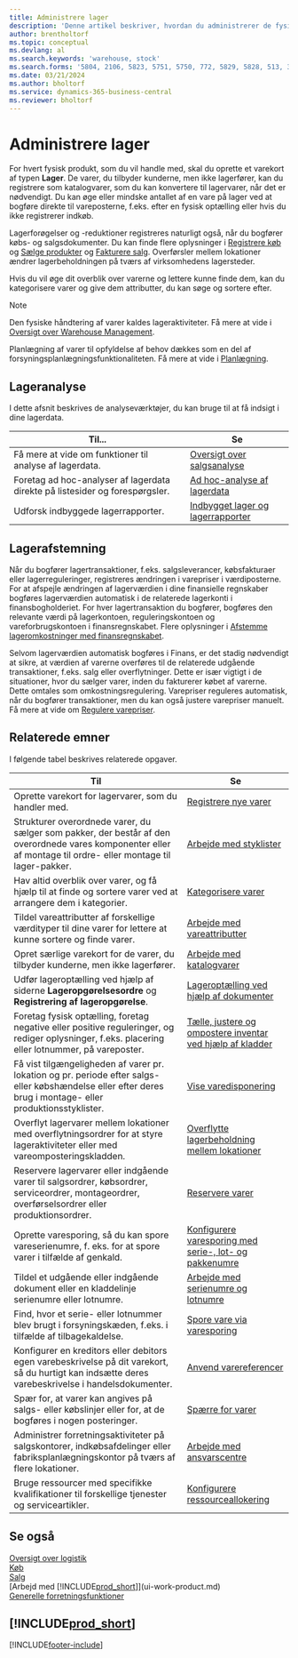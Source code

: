 ```yaml
---
title: Administrere lager
description: 'Denne artikel beskriver, hvordan du administrerer de fysiske produkter, som du handler i, ved at oprette et varekort.'
author: brentholtorf
ms.topic: conceptual
ms.devlang: al
ms.search.keywords: 'warehouse, stock'
ms.search.forms: '5804, 2106, 5823, 5751, 5750, 772, 5829, 5828, 513, 304, 40, 38, 167, 117, 5827, 9223, 158, 354, 9152, 286, 5754, 5402, 209, 297, 298, 99000782'
ms.date: 03/21/2024
ms.author: bholtorf
ms.service: dynamics-365-business-central
ms.reviewer: bholtorf
---
```


# Administrere lager

For hvert fysisk produkt, som du vil handle med, skal du oprette et varekort af typen **Lager**. De varer, du tilbyder kunderne, men ikke lagerfører, kan du registrere som katalogvarer, som du kan konvertere til lagervarer, når det er nødvendigt. Du kan øge eller mindske antallet af en vare på lager ved at bogføre direkte til vareposterne, f.eks. efter en fysisk optælling eller hvis du ikke registrerer indkøb.

Lagerforøgelser og -reduktioner registreres naturligt også, når du bogfører købs- og salgsdokumenter. Du kan finde flere oplysninger i [Registrere køb](purchasing-how-record-purchases.md) og [Sælge produkter](sales-how-sell-products.md) og [Fakturere salg](sales-how-invoice-sales.md). Overførsler mellem lokationer ændrer lagerbeholdningen på tværs af virksomhedens lagersteder.

Hvis du vil øge dit overblik over varerne og lettere kunne finde dem, kan du kategorisere varer og give dem attributter, du kan søge og sortere efter.

> [!NOTE]
> Den fysiske håndtering af varer kaldes lageraktiviteter. Få mere at vide i [Oversigt over Warehouse Management](design-details-warehouse-management.md).

Planlægning af varer til opfyldelse af behov dækkes som en del af forsyningsplanlægningsfunktionaliteten. Få mere at vide i [Planlægning](production-planning.md).  

## Lageranalyse

I dette afsnit beskrives de analyseværktøjer, du kan bruge til at få indsigt i dine lagerdata.

| Til... | Se |
| --- | --- |
| Få mere at vide om funktioner til analyse af lagerdata. | [Oversigt over salgsanalyse](inventory-analytics-overview.md) |
| Foretag ad hoc-analyser af lagerdata direkte på listesider og forespørgsler. | [Ad hoc-analyse af lagerdata](ad-hoc-analysis-inventory.md) |
| Udforsk indbyggede lagerrapporter. | [Indbygget lager og lagerrapporter](inventory-WMS-reports.md) |

## Lagerafstemning

Når du bogfører lagertransaktioner, f.eks. salgsleverancer, købsfakturaer eller lagerreguleringer, registreres ændringen i varepriser i værdiposterne. For at afspejle ændringen af lagerværdien i dine finansielle regnskaber bogføres lagerværdien automatisk i de relaterede lagerkonti i finansbogholderiet. For hver lagertransaktion du bogfører, bogføres den relevante værdi på lagerkontoen, reguleringskontoen og vareforbrugskontoen i finansregnskabet. Flere oplysninger i [Afstemme lageromkostninger med finansregnskabet](finance-how-to-post-inventory-costs-to-the-general-ledger.md).

Selvom lagerværdien automatisk bogføres i Finans, er det stadig nødvendigt at sikre, at værdien af varerne overføres til de relaterede udgående transaktioner, f.eks. salg eller overflytninger. Dette er især vigtigt i de situationer, hvor du sælger varer, inden du fakturerer købet af varerne. Dette omtales som omkostningsregulering. Varepriser reguleres automatisk, når du bogfører transaktioner, men du kan også justere varepriser manuelt. Få mere at vide om [Regulere varepriser](inventory-how-adjust-item-costs.md).  

## Relaterede emner

I følgende tabel beskrives relaterede opgaver.

|Til |Se |
|---|----|
|Oprette varekort for lagervarer, som du handler med.|[Registrere nye varer](inventory-how-register-new-items.md)|
|Strukturer overordnede varer, du sælger som pakker, der består af den overordnede vares komponenter eller af montage til ordre- eller montage til lager-pakker.|[Arbejde med styklister](inventory-how-work-BOMs.md)|
|Hav altid overblik over varer, og få hjælp til at finde og sortere varer ved at arrangere dem i kategorier.|[Kategorisere varer](inventory-how-categorize-items.md)|
|Tildel vareattributter af forskellige værdityper til dine varer for lettere at kunne sortere og finde varer.|[Arbejde med vareattributter](inventory-how-work-item-attributes.md)|
|Opret særlige varekort for de varer, du tilbyder kunderne, men ikke lagerfører.|[Arbejde med katalogvarer](inventory-how-work-nonstock-items.md)|
|Udfør lageroptælling ved hjælp af siderne **Lageropgørelsesordre** og **Registrering af lageropgørelse**.|[Lageroptælling ved hjælp af dokumenter](inventory-how-count-inventory-with-documents.md)|
|Foretag fysisk optælling, foretag negative eller positive reguleringer, og rediger oplysninger, f.eks. placering eller lotnummer, på vareposter.|[Tælle, justere og ompostere inventar ved hjælp af kladder](inventory-how-count-adjust-reclassify.md)|
|Få vist tilgængeligheden af varer pr. lokation og pr. periode efter salgs- eller købshændelse eller efter deres brug i montage- eller produktionsstyklister.|[Vise varedisponering](inventory-how-availability-overview.md)|
|Overflyt lagervarer mellem lokationer med overflytningsordrer for at styre lageraktiviteter eller med vareomposteringskladden.|[Overflytte lagerbeholdning mellem lokationer](inventory-how-transfer-between-locations.md)|
|Reservere lagervarer eller indgående varer til salgsordrer, købsordrer, serviceordrer, montageordrer, overførselsordrer eller produktionsordrer.|[Reservere varer](inventory-how-to-reserve-items.md)|
|Oprette varesporing, så du kan spore vareserienumre, f. eks. for at spore varer i tilfælde af genkald.|[Konfigurere varesporing med serie-, lot- og pakkenumre](inventory-how-setup-item-tracking.md)|
|Tildel et udgående eller indgående dokument eller en kladdelinje serienumre eller lotnumre.|[Arbejde med serienumre og lotnumre](inventory-how-work-item-tracking.md)|
|Find, hvor et serie- eller lotnummer blev brugt i forsyningskæden, f.eks. i tilfælde af tilbagekaldelse.|[Spore vare via varesporing](inventory-how-to-trace-item-tracked-items.md)|
|Konfigurer en kreditors eller debitors egen varebeskrivelse på dit varekort, så du hurtigt kan indsætte deres varebeskrivelse i handelsdokumenter.|[Anvend varereferencer](inventory-how-use-item-cross-refs.md)|
|Spær for, at varer kan angives på salgs- eller købslinjer eller for, at de bogføres i nogen posteringer.|[Spærre for varer](inventory-how-block-items.md)|
|Administrer forretningsaktiviteter på salgskontorer, indkøbsafdelinger eller fabriksplanlægningskontor på tværs af flere lokationer.|[Arbejde med ansvarscentre](inventory-responsibility-centers.md)|
|Bruge ressourcer med specifikke kvalifikationer til forskellige tjenester og serviceartikler.|[Konfigurere ressourceallokering](service-how-setup-resource-allocation.md)|

## Se også

[Oversigt over logistik](design-details-warehouse-management.md)    
[Køb](purchasing-manage-purchasing.md)    
[Salg](sales-manage-sales.md)    
[Arbejd med [!INCLUDE[prod_short](includes/prod_short.md)]](ui-work-product.md)    
[Generelle forretningsfunktioner](ui-across-business-areas.md)    

## [!INCLUDE[prod_short](includes/free_trial_md.md)]  

[!INCLUDE[footer-include](includes/footer-banner.md)]
